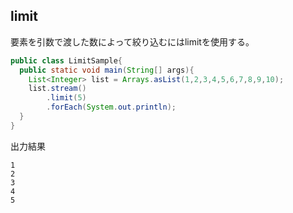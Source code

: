 ## limit

要素を引数で渡した数によって絞り込むにはlimitを使用する。

```Java
public class LimitSample{
  public static void main(String[] args){
    List<Integer> list = Arrays.asList(1,2,3,4,5,6,7,8,9,10);
    list.stream()
        .limit(5)
        .forEach(System.out.println);
  }
}
```

出力結果

```console
1
2
3
4
5
```

